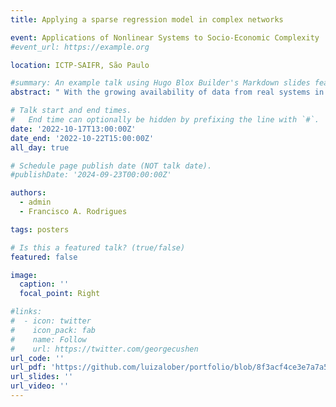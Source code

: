 ```yaml
---
title: Applying a sparse regression model in complex networks

event: Applications of Nonlinear Systems to Socio-Economic Complexity
#event_url: https://example.org

location: ICTP-SAIFR, São Paulo

#summary: An example talk using Hugo Blox Builder's Markdown slides feature.
abstract: " With the growing availability of data from real systems in a plethora of scientific fields, a proportional expansion in the studies developed in the domain of complex networks hasallowed for the emergence of multiple analysis and prediction techniques in dynamical systems, as is done in the works involving information propagation. In parallel, and following anequally accelerated expansion rhythm, considerable advances have been achieved when applying machine learning methods, which is now an well-established field in the scientific community. In this work, we apply the Kuramoto model to generate synchronization patterns which will then generate a baseline for the SINDy model. The latter will be used to extract the governing equations of motion from a given network. The objective, which was to verify if SINDy can be effectively used to describe the time evolution of a given network, was achieved. Applying our methodology to known complex network models as well as to real networks, the analysis of the results with the metrics used demonstrated that this approach not only provides a reliable accuracy in uncovering and evolving the equations of motion obtained, but is also robust to the use of distinct types of networks."

# Talk start and end times.
#   End time can optionally be hidden by prefixing the line with `#`.
date: '2022-10-17T13:00:00Z'
date_end: '2022-10-22T15:00:00Z'
all_day: true

# Schedule page publish date (NOT talk date).
#publishDate: '2024-09-23T00:00:00Z'

authors:
  - admin
  - Francisco A. Rodrigues

tags: posters

# Is this a featured talk? (true/false)
featured: false

image:
  caption: ''
  focal_point: Right

#links:
#  - icon: twitter
#    icon_pack: fab
#    name: Follow
#    url: https://twitter.com/georgecushen
url_code: ''
url_pdf: 'https://github.com/luizalober/portfolio/blob/8f3acf4ce3e7a7a58d65fb5faa1ed606baa74f3a/static/uploads/certificates/Certificado%20-%20Autor%20Luiza%20Lober%20de%20Souza%20Piva.pdf'
url_slides: ''
url_video: ''
---
```

